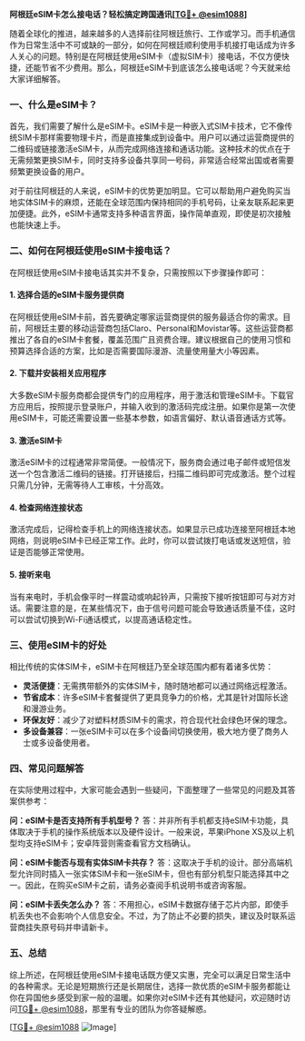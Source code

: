 **阿根廷eSIM卡怎么接电话？轻松搞定跨国通讯[[TG💪+ @esim1088](https://t.me/s/esim1088)]**

随着全球化的推进，越来越多的人选择前往阿根廷旅行、工作或学习。而手机通信作为日常生活中不可或缺的一部分，如何在阿根廷顺利使用手机接打电话成为许多人关心的问题。特别是在阿根廷使用eSIM卡（虚拟SIM卡）接电话，不仅方便快捷，还能节省不少费用。那么，阿根廷eSIM卡到底该怎么接电话呢？今天就来给大家详细解答。

### 一、什么是eSIM卡？

首先，我们需要了解什么是eSIM卡。eSIM卡是一种嵌入式SIM卡技术，它不像传统SIM卡那样需要物理卡片，而是直接集成到设备中。用户可以通过运营商提供的二维码或链接激活eSIM卡，从而完成网络连接和通话功能。这种技术的优点在于无需频繁更换SIM卡，同时支持多设备共享同一号码，非常适合经常出国或者需要频繁更换设备的用户。

对于前往阿根廷的人来说，eSIM卡的优势更加明显。它可以帮助用户避免购买当地实体SIM卡的麻烦，还能在全球范围内保持相同的手机号码，让亲友联系起来更加便捷。此外，eSIM卡通常支持多种语言界面，操作简单直观，即使是初次接触也能快速上手。

### 二、如何在阿根廷使用eSIM卡接电话？

在阿根廷使用eSIM卡接电话其实并不复杂，只需按照以下步骤操作即可：

#### 1. **选择合适的eSIM卡服务提供商**
   在阿根廷使用eSIM卡前，首先要确定哪家运营商提供的服务最适合你的需求。目前，阿根廷主要的移动运营商包括Claro、Personal和Movistar等。这些运营商都推出了各自的eSIM卡套餐，覆盖范围广且资费合理。建议根据自己的使用习惯和预算选择合适的方案，比如是否需要国际漫游、流量使用量大小等因素。

#### 2. **下载并安装相关应用程序**
   大多数eSIM卡服务商都会提供专门的应用程序，用于激活和管理eSIM卡。下载官方应用后，按照提示登录账户，并输入收到的激活码完成注册。如果你是第一次使用eSIM卡，可能还需要设置一些基本参数，如语言偏好、默认语音通话方式等。

#### 3. **激活eSIM卡**
   激活eSIM卡的过程通常非常简便。一般情况下，服务商会通过电子邮件或短信发送一个包含激活二维码的链接。打开链接后，扫描二维码即可完成激活。整个过程只需几分钟，无需等待人工审核，十分高效。

#### 4. **检查网络连接状态**
   激活完成后，记得检查手机上的网络连接状态。如果显示已成功连接至阿根廷本地网络，则说明eSIM卡已经正常工作。此时，你可以尝试拨打电话或发送短信，验证是否能够正常使用。

#### 5. **接听来电**
   当有来电时，手机会像平时一样震动或响起铃声，只需按下接听按钮即可与对方对话。需要注意的是，在某些情况下，由于信号问题可能会导致通话质量不佳，这时可以尝试切换到Wi-Fi通话模式，以提高通话稳定性。

### 三、使用eSIM卡的好处

相比传统的实体SIM卡，eSIM卡在阿根廷乃至全球范围内都有着诸多优势：

- **灵活便捷**：无需携带额外的实体SIM卡，随时随地都可以通过网络远程激活。
- **节省成本**：许多eSIM卡套餐提供了更具竞争力的价格，尤其是针对国际长途和漫游业务。
- **环保友好**：减少了对塑料材质SIM卡的需求，符合现代社会绿色环保的理念。
- **多设备兼容**：一张eSIM卡可以在多个设备间切换使用，极大地方便了商务人士或多设备使用者。

### 四、常见问题解答

在实际使用过程中，大家可能会遇到一些疑问，下面整理了一些常见的问题及其答案供参考：

**问：eSIM卡是否支持所有手机型号？**
答：并非所有手机都支持eSIM卡功能，具体取决于手机的操作系统版本以及硬件设计。一般来说，苹果iPhone XS及以上机型均支持eSIM卡；安卓阵营则需查看官方文档确认。

**问：eSIM卡能否与现有实体SIM卡共存？**
答：这取决于手机的设计。部分高端机型允许同时插入一张实体SIM卡和一张eSIM卡，但也有部分机型只能选择其中之一。因此，在购买eSIM卡之前，请务必查阅手机说明书或咨询客服。

**问：eSIM卡丢失怎么办？**
答：不用担心，eSIM卡数据存储于芯片内部，即使手机丢失也不会影响个人信息安全。不过，为了防止不必要的损失，建议及时联系运营商挂失原号码并申请新卡。

### 五、总结

综上所述，在阿根廷使用eSIM卡接电话既方便又实惠，完全可以满足日常生活中的各种需求。无论是短期旅行还是长期居住，选择一款优质的eSIM卡服务都能让你在异国他乡感受到家一般的温暖。如果你对eSIM卡还有其他疑问，欢迎随时访问[TG💪+ @esim1088](https://t.me/s/esim1088)，那里有专业的团队为你答疑解惑。

[[TG💪+ @esim1088](https://t.me/s/esim1088) ![Image](https://i.postimg.cc/4NQfJmqS/Snipaste-2025-05-13-00-14-12.png)]